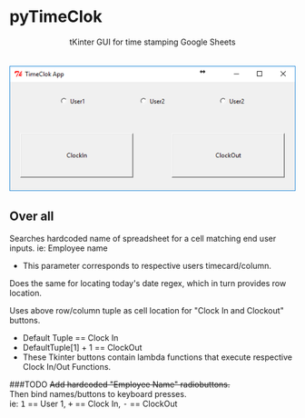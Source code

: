 # pyTimeClok
<center>tKinter GUI for time stamping Google Sheets</center><br>
<br>
<img src=https://github.com/BiTinerary/pyTimeClok/blob/master/pyTimeImage.png>

## Over all
Searches hardcoded name of spreadsheet for a cell matching end user inputs. ie: Employee name<br>
* This parameter corresponds to respective users timecard/column.</br>

Does the same for locating today's date regex, which in turn provides row location.

Uses above row/column tuple as cell location for "Clock In and Clockout" buttons.</br>
* Default Tuple == Clock In</br>
* DefaultTuple[1] + 1 == ClockOut</br>
* These Tkinter buttons contain lambda functions that execute respective Clock In/Out Functions.</br>
    
###TODO
<strike>Add hardcoded "Employee Name" radiobuttons.</strike></br>
Then bind names/buttons to keyboard presses.</br>
    <tab>ie: <kbd>1</kbd> == User 1, <kbd>+</kbd> == Clock In, <kbd>-</kbd> == ClockOut</br>
